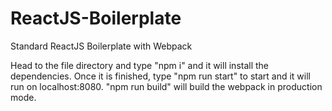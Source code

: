 # ReactJS-Boilerplate
Standard ReactJS Boilerplate with Webpack

Head to the file directory and type "npm i" and it will install the dependencies.
Once it is finished, type "npm run start" to start and it will run on localhost:8080.
"npm run build" will build the webpack in production mode.
